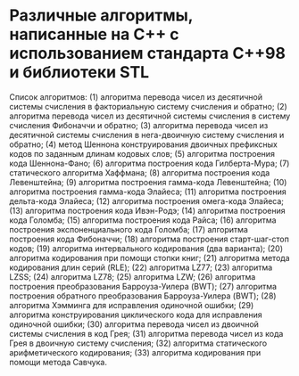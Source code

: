 # Различные алгоритмы, написанные на С++ с использованием стандарта С++98 и библиотеки STL
Список алгоритмов:
    (1) алгоритма  перевода  чисел из десятичной системы счисления в факториальную систему счисления и обратно;
    (2) алгоритма  перевода  чисел из десятичной системы счисления в систему счисления Фибоначчи и обратно;
    (3) алгоритма  перевода  чисел из десятичной системы счисления в нега-двоичную систему счисления и обратно;
    (4) метод Шеннона конструирования двоичных префиксных  кодов  по заданным длинам кодовых слов;
    (5) алгоритма построения кода Шеннона-Фано;
    (6) алгоритма построения кода Гилберта-Мура;
    (7) статического алгоритма Хаффмана;
    (8) алгоритма построения кода Левенштейна;
    (9) алгоритма построения гамма-кода Левенштейна;
    (10) алгоритма построения гамма-кода Элайеса;
    (11) алгоритма построения дельта-кода Элайеса;
    (12) алгоритма построения омега-кода Элайеса;
    (13) алгоритма построения кода Ивэн-Родэ;
    (14) алгоритма построения кода Голомба;
    (15) алгоритма построения кода Райса;
    (16) алгоритма построения экспоненциального кода Голомба;
    (17) алгоритма построения кода Фибоначчи;
    (18) алгоритма построения старт-шаг-стоп кодов;
    (19) алгоритма интервального кодирования (два варианта);
    (20) алгоритма кодирования при помощи стопки книг;
    (21) алгоритма метода кодирования длин серий (RLE);
    (22) алгоритма LZ77;
    (23) алгоритма LZSS;
    (24) алгоритма LZ78;
    (25) алгоритма LZW;
    (26) алгоритма построения преобразования Барроуза-Уилера (BWT);
    (27) алгоритма  построения обратного преобразования Барроуза-Уилера (BWT);
    (28) алгоритма Хэмминга для исправления одиночной ошибки;
    (29) алгоритма конструирования циклического кода для исправления одиночной ошибки;
    (30) алгоритма  перевода  чисел из двоичной системы  счисления в код Грея;
    (31) алгоритма  перевода  чисел из кода Грея в двоичную  систему счисления;
    (32) алгоритма статического арифметического кодирования;
    (33) алгоритма кодирования при помощи метода Савчука.
 

